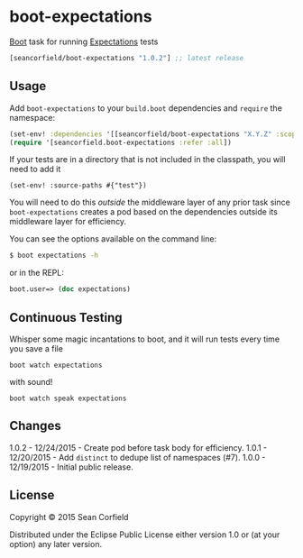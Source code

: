 # boot-expectations

[Boot] task for running [Expectations] tests

[](dependency)
```clojure
[seancorfield/boot-expectations "1.0.2"] ;; latest release
```
[](/dependency)

## Usage

Add `boot-expectations` to your `build.boot` dependencies and `require` the
namespace:

```clj
(set-env! :dependencies '[[seancorfield/boot-expectations "X.Y.Z" :scope "test"]])
(require '[seancorfield.boot-expectations :refer :all])
```

If your tests are in a directory that is not included in the classpath, you will need to add it

```
(set-env! :source-paths #{"test"})
```

You will need to do this _outside_ the middleware layer of any prior task since `boot-expectations` creates a pod based on the dependencies outside its middleware layer for efficiency.

You can see the options available on the command line:

```bash
$ boot expectations -h
```

or in the REPL:

```clj
boot.user=> (doc expectations)
```

## Continuous Testing

Whisper some magic incantations to boot, and it will run tests every time you save a file
```
boot watch expectations
```
with sound!
```
boot watch speak expectations
```

## Changes

1.0.2 - 12/24/2015 - Create pod before task body for efficiency.
1.0.1 - 12/20/2015 - Add `distinct` to dedupe list of namespaces (#7).
1.0.0 - 12/19/2015 - Initial public release.

## License

Copyright © 2015 Sean Corfield

Distributed under the Eclipse Public License either version 1.0 or (at
your option) any later version.

[1]: http://clojars.org/seancorfield/boot-expectations/latest-version.svg?cache=5
[2]: http://clojars.org/seancorfield/boot-expectations
[Boot]: https://github.com/boot-clj/boot
[Expectations]: https://github.com/jaycfields/expectations
